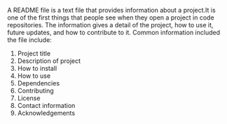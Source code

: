 A README file is a text file that provides information about a project.It is one of the first things that people see when they open a project in code repositories. The information gives a detail of the project, how to use it, future updates, and how to contribute to it. Common information included the file include:
1. Project title
2. Description of project
3. How to install
4. How to use
5. Dependencies
6. Contributing
7. License
8. Contact information
9. Acknowledgements

